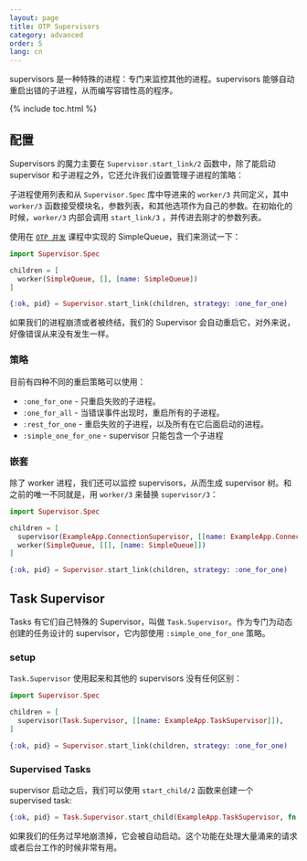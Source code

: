 ```yaml
---
layout: page
title: OTP Supervisors
category: advanced
order: 5
lang: cn
---
```


supervisors 是一种特殊的进程：专门来监控其他的进程。supervisors 能够自动重启出错的子进程，从而编写容错性高的程序。

{% include toc.html %}

## 配置
Supervisors 的魔力主要在 `Supervisor.start_link/2` 函数中，除了能启动 supervisor 和子进程之外，它还允许我们设置管理子进程的策略：

子进程使用列表和从 `Supervisor.Spec` 库中导进来的 `worker/3` 共同定义，其中 `worker/3` 函数接受模块名，参数列表，和其他选项作为自己的参数。在初始化的时候，`worker/3` 内部会调用 `start_link/3` ，并传进去刚才的参数列表。

使用在 [`OTP 并发`](../../advanced/otp-concurrency) 课程中实现的 SimpleQueue，我们来测试一下：

```elixir
import Supervisor.Spec

children = [
  worker(SimpleQueue, [], [name: SimpleQueue])
]

{:ok, pid} = Supervisor.start_link(children, strategy: :one_for_one)
```

如果我们的进程崩溃或者被终结，我们的 Supervisor 会自动重启它，对外来说，好像错误从来没有发生一样。

### 策略
目前有四种不同的重启策略可以使用：

- `:one_for_one` - 只重启失败的子进程。
- `:one_for_all` - 当错误事件出现时，重启所有的子进程。
- `:rest_for_one` - 重启失败的子进程，以及所有在它后面启动的进程。
- `:simple_one_for_one` - supervisor 只能包含一个子进程

### 嵌套
除了 worker 进程，我们还可以监控 supervisors，从而生成 supervisor 树。和之前的唯一不同就是，用 `worker/3` 来替换 `supervisor/3`：

```elixir
import Supervisor.Spec

children = [
  supervisor(ExampleApp.ConnectionSupervisor, [[name: ExampleApp.ConnectionSupervisor]]),
  worker(SimpleQueue, [[], [name: SimpleQueue]])
]

{:ok, pid} = Supervisor.start_link(children, strategy: :one_for_one)
```

## Task Supervisor
Tasks 有它们自己特殊的 Supervisor，叫做 `Task.Supervisor`。作为专门为动态创建的任务设计的 supervisor，它内部使用 `:simple_one_for_one` 策略。

### setup
`Task.Supervisor` 使用起来和其他的 supervisors 没有任何区别：

```elixir
import Supervisor.Spec

children = [
  supervisor(Task.Supervisor, [[name: ExampleApp.TaskSupervisor]]),
]

{:ok, pid} = Supervisor.start_link(children, strategy: :one_for_one)
```

### Supervised Tasks
supervisor 启动之后，我们可以使用 `start_child/2` 函数来创建一个 supervised task:

```elixir
{:ok, pid} = Task.Supervisor.start_child(ExampleApp.TaskSupervisor, fn -> background_work end)
```

如果我们的任务过早地崩溃掉，它会被自动启动。这个功能在处理大量涌来的请求或者后台工作的时候非常有用。

